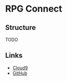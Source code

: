 # RPG Connect

## Structure

TODO

## Links

- [Cloud9](https://ide.c9.io/sstenhouse/team_bits_bytes)
- [GitHub](https://github.com/team-bits-and-bytes/rpg-connect)